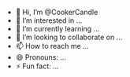 - 👋 Hi, I’m @CookerCandle
- 👀 I’m interested in ...
- 🌱 I’m currently learning ...
- 💞️ I’m looking to collaborate on ...
- 📫 How to reach me ...
- 😄 Pronouns: ...
- ⚡ Fun fact: ...

<!---
CookerCandle/CookerCandle is a ✨ special ✨ repository because its `README.md` (this file) appears on your GitHub profile.
You can click the Preview link to take a look at your changes.
--->
